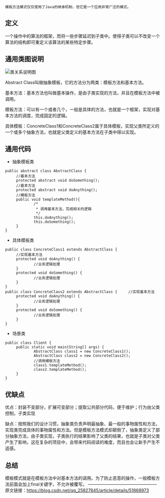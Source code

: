 ```
模板方法模式仅仅使用了Java的继承机制，但它是一个应用非常广泛的模式。
```

## 定义
   一个操作中的算法的框架，而将一些步骤延迟到子类中。使得子类可以不改变一个算法的结构即可重定义该算法的某些特定步骤。
## 通用类图说明
![类关系说明图](https://github.com/maenylee/demo_spring/blob/master/md/class_relative.png?raw=true)

Abstract Class叫做抽象模板，它的方法分为两类：模板方法和基本方法。

基本方法：基本方法也叫做基本操作，是由子类实现的方法，并且在模板方法中被调用。

模板方法：可以有一个或者几个，一般是具体的方法，也就是一个框架，实现对基本方法的调度，完成固定的逻辑。

具体模板：ConcreteClass1和ConcreteClass2属于具体模板，实现父类所定义的一个或多个抽象方法，也就是父类定义的基本方法在子类中得以实现。

## 通用代码
- 抽象模板类
```
public abstract class AbstractClass {
     //基本方法
     protected abstract void doSomething();
     //基本方法
     protected abstract void doAnything();
     //模板方法
     public void templateMethod(){
             /*
              * 调用基本方法，完成相关的逻辑
              */
             this.doAnything();
             this.doSomething();
     }
}
```
- 具体模板类
```
public class ConcreteClass1 extends AbstractClass {
     //实现基本方法
     protected void doAnything() {
             //业务逻辑处理
     }
     protected void doSomething() {
             //业务逻辑处理
     }
}
public class ConcreteClass2 extends AbstractClass {     //实现基本方法
     protected void doAnything() {
             //业务逻辑处理
     }
     protected void doSomething() {
             //业务逻辑处理
     }
}
```
- 场景类
```
public class Client {
     public static void main(String[] args) {
             AbstractClass class1 = new ConcreteClass1();
             AbstractClass class2 = new ConcreteClass2();               
             //调用模板方法
             class1.templateMethod();
             class2.templateMethod();
     }
}
```
## 优缺点
优点：封装不变部分，扩展可变部分；提取公共部分代码，便于维护；行为由父类控制，子类实现

缺点：按照我们的设计习惯，抽象类负责声明最抽象、最一般的事物属性和方法，实现类完成具体的事物属性和方法。但是模板方法模式却颠倒了，抽象类定义了部分抽象方法，由子类实现，子类执行的结果影响了父类的结果，也就是子类对父类产生了影响，这在复杂的项目中，会带来代码阅读的难度，而且也会让新手产生不适感。

## 总结
模板模式就是在模板方法中对基本方法的调用。为了防止恶意的操作，一般模板方法前面会加上final关键字，不允许被覆写。
————————————————
原文链接：https://blog.csdn.net/qq_25827845/article/details/51868973